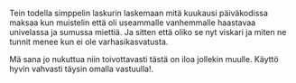 Tein todella simppelin laskurin laskemaan mitä kuukausi päiväkodissa maksaa kun muistelin että oli useammalle vanhemmalle haastavaa univelassa ja sumussa miettiä.
Ja sitten että oliko se nyt viskari ja miten ne tunnit menee kun ei ole varhasikasvatusta.

Mä sana jo nukuttua niin toivottavasti tästä on iloa jollekin muulle. Käyttö hyvin vahvasti täysin omalla vastuulla!.
